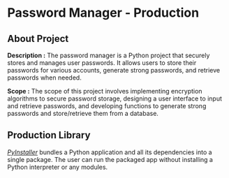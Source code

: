# **Password Manager - Production**

## About Project

**Description :** The password manager is a Python project that securely stores and manages user passwords. It allows users to store their passwords for various accounts, generate strong passwords, and retrieve passwords when needed.

**Scope :** The scope of this project involves implementing encryption algorithms to secure password storage, designing a user interface to input and retrieve passwords, and developing functions to generate strong passwords and store/retrieve them from a database.

## Production Library

[*PyInstaller*](https://pyinstaller.org/en/stable/) bundles a Python application and all its dependencies into a single package. The user can run the packaged app without installing a Python interpreter or any modules.
